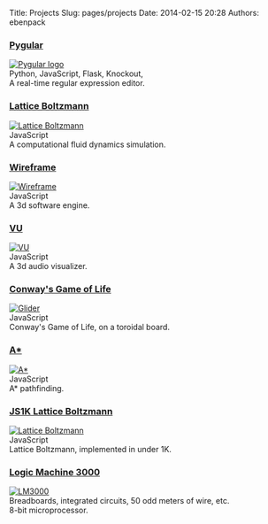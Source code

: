 Title: Projects
Slug: pages/projects
Date: 2014-02-15 20:28
Authors: ebenpack

<div class="project">
    <div class="title">
        <h3><a href="http://pygular.appspot.com/" target="_blank">Pygular</a></h3>
    </div>
    <div class="image">
        <a href="http://pygular.appspot.com/" target="_blank"><img src="{filename}/images/snout.png" alt="Pygular logo"></a>
    </div>
    <div class="languages">
        Python, JavaScript, Flask, Knockout,
    </div>
    <div class="summary">
        A real-time regular expression editor.
    </div>
</div>
<div class="project">
    <div class="title">
        <h3><a href="{filename}/pages/projects/lattice-boltzmann.markdown">Lattice Boltzmann</a></h3>
    </div>
    <div class="image">
        <a href="{filename}/pages/projects/lattice-boltzmann.markdown"><img src="{filename}/images/lattice-boltzmann.gif" alt="Lattice Boltzmann"></a>
    </div>
    <div class="languages">
        JavaScript 
    </div>
    <div class="summary">
        A computational fluid dynamics simulation.
    </div>
</div>
<div class="project">
    <div class="title">
        <h3><a href="{filename}/pages/projects/wireframe.markdown">Wireframe</a></h3>
    </div>
    <div class="image">
        <a href="{filename}/pages/projects/wireframe.markdown"><img src="{filename}/images/wireframe.gif" alt="Wireframe"></a>
    </div>
    <div class="languages">
        JavaScript 
    </div>
    <div class="summary">
        A 3d software engine.
    </div>
</div>
<div class="project">
    <div class="title">
        <h3><a href="{filename}/pages/projects/vu.markdown">VU</a></h3>
    </div>
    <div class="image">
        <a href="{filename}/pages/projects/vu.markdown"><img src="{filename}/images/vu.gif" alt="VU"></a>
    </div>
    <div class="languages">
        JavaScript 
    </div>
    <div class="summary">
        A 3d audio visualizer.
    </div>
</div>
<div class="project">
    <div class="title">
        <h3><a href="{filename}/pages/projects/game-of-life.markdown">Conway's Game of Life</a></h3>
    </div>
    <div class="image">
        <a href="{filename}/pages/projects/game-of-life.markdown"><img src="{filename}/images/game-of-life.png" alt="Glider"></a>
    </div>
    <div class="languages">
        JavaScript 
    </div>
    <div class="summary">
        Conway's Game of Life, on a toroidal board.
    </div>
</div>
<div class="project">
    <div class="title">
        <h3><a href="{filename}/pages/projects/a-star.markdown">A*</a></h3>
    </div>
    <div class="image">
        <a href="{filename}/pages/projects/a-star.markdown"><img src="{filename}/images/astar.gif" alt="A*"></a>
    </div>
    <div class="languages">
        JavaScript 
    </div>
    <div class="summary">
        A* pathfinding.
    </div>
</div>
<div class="project">
    <div class="title">
        <h3><a href="{filename}/pages/projects/js1k.markdown">JS1K Lattice Boltzmann</a></h3>
    </div>
    <div class="image">
        <a href="{filename}/pages/projects/js1k.markdown"><img src="{filename}/images/js1k.gif" alt="Lattice Boltzmann"></a>
    </div>
    <div class="languages">
        JavaScript 
    </div>
    <div class="summary">
        Lattice Boltzmann, implemented in under 1K.
    </div>
</div>
<div class="project">
    <div class="title">
        <h3><a href="http://wiki.bennington.edu/wiki/LM3000" target="_blank">Logic Machine 3000</a></h3>
    </div>
    <div class="image">
        <a href="http://wiki.bennington.edu/wiki/LM3000" target="_blank"><img src="{filename}/images/LM3000.jpg" alt="LM3000"></a>
    </div>
    <div class="languages">
        Breadboards, integrated circuits, 50 odd meters of wire, etc.
    </div>
    <div class="summary">
        8-bit microprocessor.
    </div>
</div>
